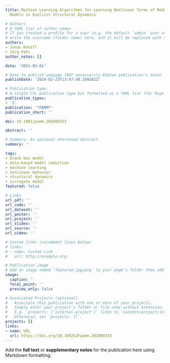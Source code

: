 ```yaml
---
title: Machine Learning Algorithms for Learning Nonlinear Terms of Reduced Mechanical
  Models in Explicit Structural Dynamics

# Authors
# A YAML list of author names
# If you created a profile for a user (e.g. the default `admin` user at `content/authors/admin/`), 
# write the username (folder name) here, and it will be replaced with their full name and linked to their profile.
authors:
- Jonas Kneifl
- Jörg Fehr
author_notes: []

date: '2021-03-01'

# Date to publish webpage (NOT necessarily Bibtex publication's date).
publishDate: '2024-02-23T13:47:48.299282Z'

# Publication type.
# A single CSL publication type but formatted as a YAML list (for Hugo requirements).
publication_types:
- '2'
publication: '*PAMM*'
publication_short: ''

doi: 10.1002/pamm.202000353

abstract: ''

# Summary. An optional shortened abstract.
summary: ''

tags:
- black box model
- data-based model reduction
- machine learning
- nonlinear behavior
- structural dynamics
- surrogate model
featured: false

# Links
url_pdf: ''
url_code: ''
url_dataset: ''
url_poster: ''
url_project: ''
url_slides: ''
url_source: ''
url_video: ''

# Custom links (uncomment lines below)
# links:
# - name: Custom Link
#   url: http://example.org

# Publication image
# Add an image named `featured.jpg/png` to your page's folder then add a caption below.
image:
  caption: ''
  focal_point: ''
  preview_only: false

# Associated Projects (optional).
#   Associate this publication with one or more of your projects.
#   Simply enter your project's folder or file name without extension.
#   E.g. `projects: ['internal-project']` links to `content/project/internal-project/index.md`.
#   Otherwise, set `projects: []`.
projects: []
links:
- name: URL
  url: https://doi.org/10.1002%2Fpamm.202000353
---
```


Add the **full text** or **supplementary notes** for the publication here using Markdown formatting.
